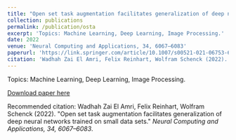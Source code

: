 ```yaml
---
title: "Open set task augmentation facilitates generalization of deep neural networks trained on small data sets"
collection: publications
permalink: /publication/osta
excerpt: 'Topics: Machine Learning, Deep Learning, Image Processing.'
date: 2022
venue: 'Neural Computing and Applications, 34, 6067–6083'
paperurl: 'https://link.springer.com/article/10.1007/s00521-021-06753-6'
citation: 'Wadhah Zai El Amri, Felix Reinhart, Wolfram Schenck (2022). &quot;Open set task augmentation facilitates generalization of deep neural networks trained on small data sets.&quot; <i>Neural Computing and Applications, 34, 6067–6083</i>.'
---
```

Topics: Machine Learning, Deep Learning, Image Processing.

[Download paper here](http://wzaielamri.github.io/files/osta_zaielamri.pdf)

Recommended citation: Wadhah Zai El Amri, Felix Reinhart, Wolfram Schenck (2022). "Open set task augmentation facilitates generalization of deep neural networks trained on small data sets." <i>Neural Computing and Applications, 34, 6067–6083</i>.

